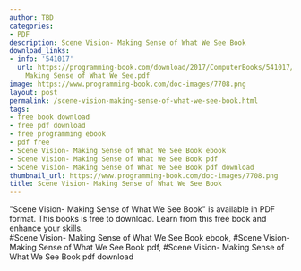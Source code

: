 ```yaml
---
author: TBD
categories:
- PDF
description: Scene Vision- Making Sense of What We See Book
download_links:
- info: '541017'
  url: https://programming-book.com/download/2017/ComputerBooks/541017/Scene Vision-
    Making Sense of What We See.pdf
image: https://www.programming-book.com/doc-images/7708.png
layout: post
permalink: /scene-vision-making-sense-of-what-we-see-book.html
tags:
- free book download
- free pdf download
- free programming ebook
- pdf free
- Scene Vision- Making Sense of What We See Book ebook
- Scene Vision- Making Sense of What We See Book pdf
- Scene Vision- Making Sense of What We See Book pdf download
thumbnail_url: https://www.programming-book.com/doc-images/7708.png
title: Scene Vision- Making Sense of What We See Book
---
```


 
<div class="item-desc text-justify">
  "Scene Vision- Making Sense of What We See Book" is available in PDF format. This books is free to download. Learn from this free book and enhance your skills.
  <br>
  #Scene Vision- Making Sense of What We See Book ebook, #Scene Vision- Making Sense of What We See Book pdf, #Scene Vision- Making Sense of What We See Book pdf download
</div>